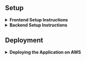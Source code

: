 
## Setup

<details>
  <summary><strong>Frontend Setup Instructions</strong></summary>
  
- Fork and Clone the repo using
```bash
 git clone https://github.com/Rohantech231/WorkX.git
 cd WorkX
```

- Get the API key from [https://api.imgbb.com/](https://api.imgbb.com/) and replace it with `REACT_APP_IMGBB_API_KEY` in `.env.example`

- Get a new API key from [https://smtpjs.com/](https://smtpjs.com/) and replace it with `REACT_APP_API_KEY` in `.env.example`

- Rename the file `.env.example` to `.env`

- Install node dependencies
```bash
 npm install
```

- Run Server at localhost using
```bash
 npm start
```
  
</details>

<details>
  <summary><strong>Backend Setup Instructions</strong></summary>

- Fork and Clone the repo using
```bash
 git clone https://github.com/Rohantech231/WorkX.git
 cd WorkX
```

- Change Branch to `backend` using 
```bash
 git checkout backend
```

- Setup Virtual environment
```bash
 python3 -m venv env
```

- Activate the virtual environment
```bash
 source env/bin/activate
```

- Install dependencies using
```bash
 pip install -r requirements.txt
```

- Make migrations using
```bash
 python manage.py makemigrations
```

- Migrate Database
```bash
 python manage.py migrate
```

- Create a superuser
```bash
 python manage.py createsuperuser
```

- Run server using
```bash
 python manage.py runserver
``` 
</details>

## Deployment

<details>
  <summary><strong>Deploying the Application on AWS</strong></summary>

- **Sign up for AWS:** If you don't already have an AWS account, [sign up here](https://aws.amazon.com/).

- **Install AWS CLI:** Download and install the AWS CLI from [here](https://aws.amazon.com/cli/).

- **Configure AWS CLI:** Run the following command to configure your AWS CLI with your credentials:
```bash
 aws configure
```

- **Set up Elastic Beanstalk (EB):**
  - Install the EB CLI using pip:
    ```bash
     pip install awsebcli
    ```
  - Initialize your Elastic Beanstalk application:
    ```bash
     eb init -p python-3.8 WorkX
    ```
    Replace `python-3.8` with your Python version.
  
- **Deploy the application:**
  - Create an environment and deploy:
    ```bash
     eb create workx-env
     eb deploy
    ```
  - To open your application in the browser:
    ```bash
     eb open
    ```

- **Monitor and manage your application:**
  - View the status of your environment:
    ```bash
     eb status
    ```
  - View logs:
    ```bash
     eb logs
    ```

- **To terminate the environment:**
  ```bash
   eb terminate workx-env
  ```

For more detailed information, refer to the [AWS Elastic Beanstalk documentation](https://docs.aws.amazon.com/elasticbeanstalk/latest/dg/Welcome.html).
  
</details>

